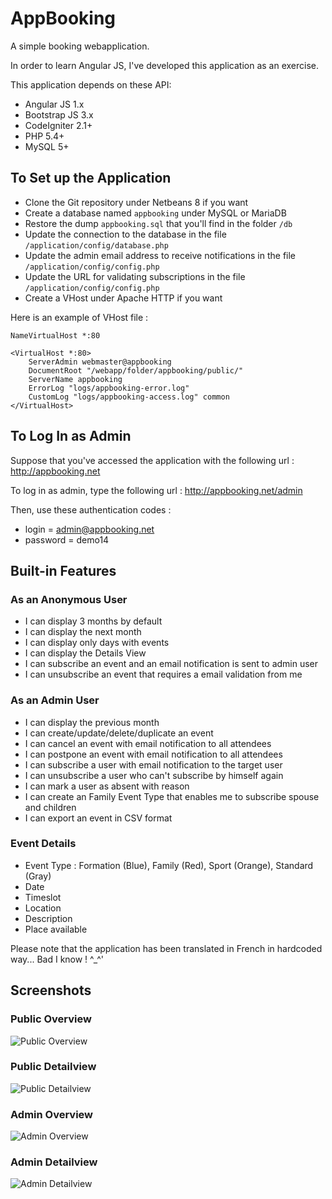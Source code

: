 # AppBooking
A simple booking webapplication.

In order to learn Angular JS, I've developed this application as an exercise.

This application depends on these API:
* Angular JS 1.x
* Bootstrap JS 3.x
* CodeIgniter 2.1+
* PHP 5.4+
* MySQL 5+

## To Set up the Application

* Clone the Git repository under Netbeans 8 if you want
* Create a database named `appbooking` under MySQL or MariaDB
* Restore the dump `appbooking.sql` that you'll find in the folder `/db`
* Update the connection to the database in the file `/application/config/database.php`
* Update the admin email address to receive notifications in the file `/application/config/config.php`
* Update the URL for validating subscriptions in the file `/application/config/config.php`
* Create a VHost under Apache HTTP if you want

Here is an example of VHost file :
```
NameVirtualHost *:80

<VirtualHost *:80>
	ServerAdmin webmaster@appbooking
	DocumentRoot "/webapp/folder/appbooking/public/"
	ServerName appbooking
	ErrorLog "logs/appbooking-error.log"
	CustomLog "logs/appbooking-access.log" common
</VirtualHost>
```

## To Log In as Admin

Suppose that you've accessed the application with the following url :
http://appbooking.net

To log in as admin, type the following url :
http://appbooking.net/admin

Then, use these authentication codes :
* login = admin@appbooking.net
* password = demo14

## Built-in Features

### As an Anonymous User

* I can display 3 months by default
* I can display the next month
* I can display only days with events
* I can display the Details View
* I can subscribe an event and an email notification is sent to admin user
* I can unsubscribe an event that requires a email validation from me

### As an Admin User

* I can display the previous month
* I can create/update/delete/duplicate an event
* I can cancel an event with email notification to all attendees
* I can postpone an event with email notification to all attendees
* I can subscribe a user with email notification to the target user
* I can unsubscribe a user who can't subscribe by himself again
* I can mark a user as absent with reason
* I can create an Family Event Type that enables me to subscribe spouse and children
* I can export an event in CSV format

### Event Details

* Event Type : Formation (Blue), Family (Red), Sport (Orange), Standard (Gray)
* Date
* Timeslot
* Location
* Description
* Place available

Please note that the application has been translated in French in hardcoded way... Bad I know ! ^_^'

## Screenshots

### Public Overview

![Public Overview](https://raw.github.com/quentinthai/appbooking/master/screenshots/public_overview.jpg)

### Public Detailview

![Public Detailview](https://raw.github.com/quentinthai/appbooking/master/screenshots/public_detailview.jpg)

### Admin Overview

![Admin Overview](https://raw.github.com/quentinthai/appbooking/master/screenshots/admin_overview.jpg)

### Admin Detailview

![Admin Detailview](https://raw.github.com/quentinthai/appbooking/master/screenshots/admin_detailview.jpg)
